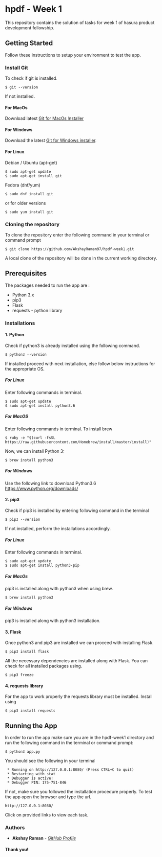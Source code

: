 # hpdf - Week 1

This repository contains the solution of tasks for week 1 of hasura product development fellowship.

## Getting Started
Follow these instructions to setup your environment to test the app.
### Install Git
To check if git is installed.
```
$ git --version
```
If not installed.
#### For MacOs
Download latest [Git for MacOs Installer](https://sourceforge.net/projects/git-osx-installer/files/)
#### For Windows
Download the latest [Git for Windows installer](https://git-for-windows.github.io/).
#### For Linux
 Debian / Ubuntu (apt-get)
```
$ sudo apt-get update
$ sudo apt-get install git
```
Fedora (dnf/yum)
```
$ sudo dnf install git
```
or for older versions
```
$ sudo yum install git
```
### Cloning the repository
To clone the repository enter the following command in your terminal or command prompt
```
$ git clone https://github.com/AkshayRaman97/hpdf-week1.git
```
A local clone of the repository will be done in the current working directory.
## Prerequisites
The packages needed to run the app are :
* Python 3.x
* pip3
* Flask
* requests - python library

### Installations
#### 1. Python
Check if python3 is already installed using the following command.
```
$ python3 --version
```
If installed proceed with next installation, else follow below instructions for the appropriate OS.

##### For Linux
Enter following commands in terminal.
```
$ sudo apt-get update
$ sudo apt-get install python3.6
```
##### For MacOS
Enter following commands in terminal.
To install brew
```
$ ruby -e "$(curl -fsSL https://raw.githubusercontent.com/Homebrew/install/master/install)"
```
Now, we can install Python 3:
```
$ brew install python3
```
##### For Windows
Use the following link to download Python3.6
https://www.python.org/downloads/
#### 2. pip3
Check if pip3 is installed by entering following command in the terminal
```
$ pip3 --version
```
If not installed, perform the installations accordingly.
##### For Linux
Enter following commands in terminal.
```
$ sudo apt-get update
$ sudo apt-get install python3-pip
```
##### For MacOs
pip3 is installed along with python3 when using brew.
```
$ brew install python3
```
##### For Windows
pip3 is installed along with python3 installation.

#### 3. Flask
Once python3 and pip3 are installed we can proceed with installing Flask.
```
$ pip3 install flask
```
All the necessary dependencies are installed along with Flask.
You can check for all installed packages using.
```
$ pip3 freeze
```
#### 4. requests library
For the app to work properly the requests library must be installed. Install using
```
$ pip3 install requests
```

## Running the App
In order to run the app make sure you are in the hpdf-week1 directory and run the following command in the terminal or command prompt:
```
$ python3 app.py
```
You should see the following in your terminal
```
 * Running on http://127.0.0.1:8080/ (Press CTRL+C to quit)
 * Restarting with stat
 * Debugger is active!
 * Debugger PIN: 175-751-846
```
If not, make sure you followed the installation procedure properly.
To test the app open the browser and type the url.
```
http://127.0.0.1:8080/
```
Click on provided links to view each task.
### Authors
* **Akshay Raman** - [*GitHub Profile*](https://github.com/AkshayRaman97)
#### Thank you!









